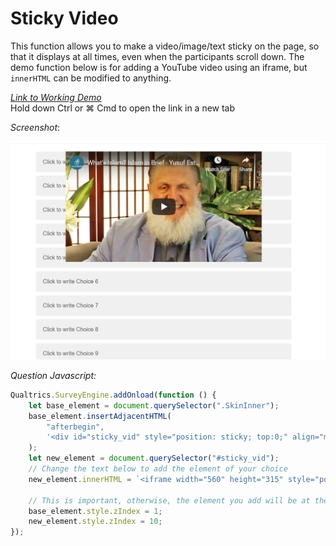# Sticky Video

This function allows you to make a video/image/text sticky on the page, so that it displays at all times, even when the participants scroll down. The demo function below is for adding a YouTube video using an iframe, but `innerHTML` can be modified to anything.

[_Link to Working Demo_](https://iima.au1.qualtrics.com/jfe/preview/SV_2rCRZYIQqNq0nzv/BL_ba2DyuPGT8DLF6B?Q_SurveyVersionID=current)  
Hold down Ctrl or ⌘ Cmd to open the link in a new tab

_Screenshot_:

![](../.gitbook/assets/sticky_video.png)

_Question Javascript:_

```js
Qualtrics.SurveyEngine.addOnload(function () {
	let base_element = document.querySelector(".SkinInner");
	base_element.insertAdjacentHTML(
		"afterbegin",
		'<div id="sticky_vid" style="position: sticky; top:0;" align="middle">'
	);
	let new_element = document.querySelector("#sticky_vid");
	// Change the text below to add the element of your choice
	new_element.innerHTML = `<iframe width="560" height="315" style="position: relative" src="https://www.youtube.com/embed/OsmYQl3xy_Y" frameborder="0"></iframe>`;

	// This is important, otherwise, the element you add will be at the back
	base_element.style.zIndex = 1;
	new_element.style.zIndex = 10;
});
```
